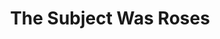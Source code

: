 ---
layout: productions
title: The Subject Was Roses
year: 1990
image:
category:
details:
  Theatre: Players by the Sea
cast:
crew:
  Director: Michael Lipp
external_links:
---